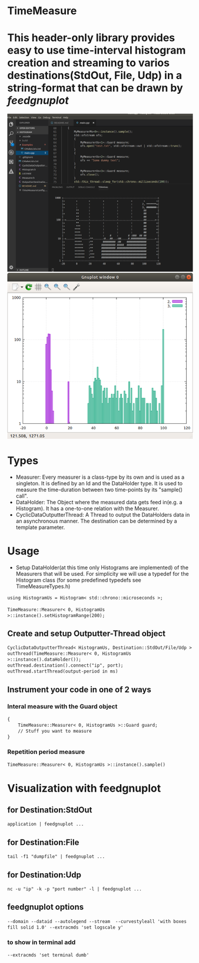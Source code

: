 # TimeMeasure

# This header-only library provides easy to use time-interval histogram creation and streaming to varios destinations(StdOut, File, Udp) in a string-format that can be drawn by _feedgnuplot_

![Screenshot1](/Examples/hist-terminal.png?raw=true)
![Screenshot2](/Examples/hist-graphic.png?raw=true)

# Types
* Measurer:
    Every measurer is a class-type by its own and is used as a singleton.
    It is defined by an Id and the DataHolder type.
    It is used to measure the time-duration between two
    time-points by its "sample() call".
* DataHolder:
    The Object where the measured data gets feed in(e.g. a Histogram). It has a one-to-one relation with the Measurer.
* CyclicDataOutputterThread:
    A Thread to output the DataHolders data in an asynchronous manner. The destination can be determined by a template parameter.

# Usage
* Setup DataHolder(at this time only Histograms are implemented) of the Measurers that will be used. For simplicity we will use a typedef for the Histogram class (for some predefined typedefs see TimeMeasureTypes.h)

```
using HistogramUs = Histogram< std::chrono::microseconds >;

TimeMeasure::Measurer< 0, HistogramUs >::instance().setHistogramRange(200);
```
## Create and setup Outputter-Thread object
```
CyclicDataOutputterThread< HistogramUs, Destination::StdOut/File/Udp >
outThread(TimeMeasure::Measurer< 0, HistogramUs >::instance().dataHolder());
outThread.destination().connect("ip", port);
outThread.startThread(output-period in ms)
```
## Instrument your code in one of 2 ways
### Interal measure with the Guard object

```
{
    TimeMeasure::Measurer< 0, HistogramUs >::Guard guard;
    // Stuff you want to measure
}
```
### Repetition period measure
```
TimeMeasure::Measurer< 0, HistogramUs >::instance().sample()
```

# Visualization with feedgnuplot

## for Destination:StdOut
```
application | feedgnuplot ...
```

## for Destination:File
```
tail -f1 "dumpfile" | feedgnuplot ...
```
## for Destination:Udp
```
nc -u "ip" -k -p "port number" -l | feedgnuplot ...
```
## feedgnuplot options
```
--domain --dataid --autolegend --stream  --curvestyleall 'with boxes fill solid 1.0' --extracmds 'set logscale y'
```
### to show in terminal add
```
--extracmds 'set terminal dumb'
```
